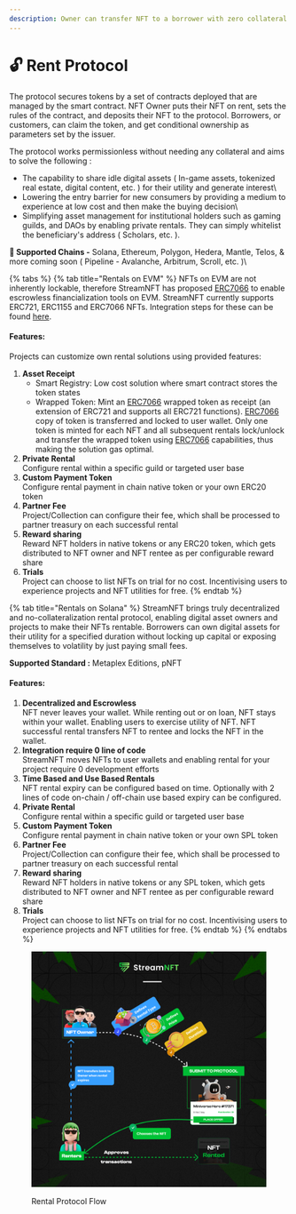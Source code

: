 ```yaml
---
description: Owner can transfer NFT to a borrower with zero collateral
---
```


# 🔓 Rent Protocol

The protocol secures tokens by a set of contracts deployed that are managed by the smart contract. NFT Owner puts their NFT on rent, sets the rules of the contract, and deposits their NFT to the protocol. Borrowers, or customers, can claim the token, and get conditional ownership as parameters set by the issuer.

The protocol works permissionless without needing any collateral and aims to solve the following :

* The capability to share idle digital assets ( In-game assets, tokenized real estate, digital content, etc. ) for their utility and generate interest\\
* Lowering the entry barrier for new consumers by providing a medium to experience at low cost and then make the buying decision\\
* Simplifying asset management for institutional holders such as gaming guilds, and DAOs by enabling private rentals. They can simply whitelist the beneficiary's address ( Scholars, etc. ).

**🌟 Supported Chains -** Solana, Ethereum, Polygon, Hedera, Mantle, Telos, & more coming soon ( Pipeline - Avalanche, Arbitrum, Scroll, etc. )\\

{% tabs %}
{% tab title="Rentals on EVM" %}
NFTs on EVM are not inherently lockable, therefore StreamNFT has proposed [ERC7066](https://eips.ethereum.org/EIPS/eip-7066) to enable escrowless financialization tools on EVM. StreamNFT currently supports ERC721, ERC1155 and ERC7066 NFTs. Integration steps for these can be found [here](../streamnft-protocol/broken-reference/).

#### Features:

Projects can customize own rental solutions using provided features:

1. **Asset Receipt**
   * Smart Registry: Low cost solution where smart contract stores the token states
   * Wrapped Token: Mint an [ERC7066](https://eips.ethereum.org/EIPS/eip-7066) wrapped token as receipt (an extension of ERC721 and supports all ERC721 functions). [ERC7066](https://eips.ethereum.org/EIPS/eip-7066) copy of token is transferred and locked to user wallet. Only one token is minted for each NFT and all subsequent rentals lock/unlock and transfer the wrapped token using [ERC7066](https://eips.ethereum.org/EIPS/eip-7066) capabilities, thus making the solution gas optimal.
2. **Private Rental**\
   Configure rental within a specific guild or targeted user base
3. **Custom Payment Token**\
   Configure rental payment in chain native token or your own ERC20 token
4. **Partner Fee**\
   Project/Collection can configure their fee, which shall be processed to partner treasury on each successful rental
5. **Reward sharing**\
   Reward NFT holders in native tokens or any ERC20 token, which gets distributed to NFT owner and NFT rentee as per configurable reward share
6. **Trials**\
   Project can choose to list NFTs on trial for no cost. Incentivising users to experience projects and NFT utilities for free.
{% endtab %}

{% tab title="Rentals on Solana" %}
StreamNFT brings truly decentralized and no-collateralization rental protocol, enabling digital asset owners and projects to make their NFTs rentable. Borrowers can own digital assets for their utility for a specified duration without locking up capital or exposing themselves to volatility by just paying small fees.

**Supported Standard :** Metaplex Editions, pNFT

#### Features:

1. **Decentralized and Escrowless**\
   NFT never leaves your wallet. While renting out or on loan, NFT stays within your wallet. Enabling users to exercise utility of NFT. NFT successful rental transfers NFT to rentee and locks the NFT in the wallet.
2. **Integration require 0 line of code**\
   StreamNFT moves NFTs to user wallets and enabling rental for your project require 0 development efforts
3. **Time Based and Use Based Rentals**\
   NFT rental expiry can be configured based on time. Optionally with 2 lines of code on-chain / off-chain use based expiry can be configured.
4. **Private Rental**\
   Configure rental within a specific guild or targeted user base
5. **Custom Payment Token**\
   Configure rental payment in chain native token or your own SPL token
6. **Partner Fee**\
   Project/Collection can configure their fee, which shall be processed to partner treasury on each successful rental
7. **Reward sharing**\
   Reward NFT holders in native tokens or any SPL token, which gets distributed to NFT owner and NFT rentee as per configurable reward share
8. **Trials**\
   Project can choose to list NFTs on trial for no cost. Incentivising users to experience projects and NFT utilities for free.
{% endtab %}
{% endtabs %}

<figure><img src="../.gitbook/assets/Post 4.png" alt=""><figcaption><p>Rental Protocol Flow</p></figcaption></figure>

##
